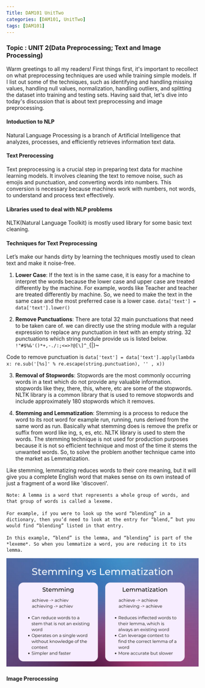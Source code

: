 ```yaml
---
Title: DAM101 UnitTwo
categories: [DAM101, UnitTwo]
tags: [DAM101]
---
```

### Topic : UNIT 2(Data Preprocessing; Text and Image Processing)

Warm greetings to all my readers! First things first, it's important to recollect on what preprocessing techniques are used while training simple models. If I list out some of the techniques, such as identifying and handling missing values, handling null values, normalization, handling outliers, and splitting the dataset into training and testing sets. Having said that, let's dive into today's discussion that is about text preprocessing and image preprocessing.

#### Intoduction to NLP

Natural Language Processing is a branch of Artificial Intelligence that analyzes, processes, and efficiently retrieves information text data.

#### Text Prerocessing

Text preprocessing is a crucial step in preparing text data for machine learning models. It involves cleaning the text to remove noise, such as emojis and punctuation, and converting words into numbers. This conversion is necessary because machines work with numbers, not words, to understand and process text effectively.

#### Libraries used to deal with NLP problems

NLTK(Natural Language Toolkit) is mostly used library for some basic text cleaning.

#### Techniques for Text Preprocessing

Let’s make our hands dirty by learning the techniques mostly used to clean text and make it noise-free.

1. **Lower Case**: If the text is in the same case, it is easy for a machine to interpret the words because the lower case and upper case are treated differently by the machine. For example, words like Teacher and teacher are treated differently by machine. So, we need to make the text in the same case and the most preferred case is a lower case.
`data['text'] = data['text'].lower()`

2. **Remove Punctuations**: There are total 32 main punctuations that need to be taken care of. we can directly use the string module with a regular expression to replace any punctuation in text with an empty string. 32 punctuations which string module provide us is listed below.
`!"#$%&'()*+,-./:;<=>?@[\]^_`{|}~

Code to remove punctuation is
`data['text'] = data['text'].apply(lambda x: re.sub('[%s]' % re.escape(string.punctuation), '' , x))`

3. **Removal of Stopwords**: Stopwords are the most commonly occurring words in a text which do not provide any valuable information. stopwords like they, there, this, where, etc are some of the stopwords. NLTK library is a common library that is used to remove stopwords and include approximately 180 stopwords which it removes.

4. **Stemming and Lemmatization**: Stemming is a process to reduce the word to its root word for example run, running, runs derived from the same word as run. Basically what stemming does is remove the prefix or suffix from word like ing, s, es, etc. NLTK library is used to stem the words. The stemming technique is not used for production purposes because it is not so efficient technique and most of the time it stems the unwanted words. So, to solve the problem another technique came into the market as Lemmatization.

Like stemming, lemmatizing reduces words to their core meaning, but it will give you a complete English word that makes sense on its own instead of just a fragment of a word like 'discoveri'.
```
Note: A lemma is a word that represents a whole group of words, and that group of words is called a lexeme.

For example, if you were to look up the word “blending” in a dictionary, then you’d need to look at the entry for “blend,” but you would find “blending” listed in that entry.

In this example, “blend” is the lemma, and “blending” is part of the *lexeme*. So when you lemmatize a word, you are reducing it to its lemma.
```
![alt text](stemming_vs_lemmatization-1.png)


#### Image Prerocessing
